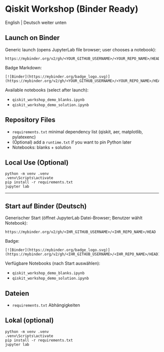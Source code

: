 # Qiskit Workshop (Binder Ready)

English | Deutsch weiter unten

## Launch on Binder
Generic launch (opens JupyterLab file browser; user chooses a notebook):

```
https://mybinder.org/v2/gh/<YOUR_GITHUB_USERNAME>/<YOUR_REPO_NAME>/HEAD
```

Badge Markdown:

```
[![Binder](https://mybinder.org/badge_logo.svg)](https://mybinder.org/v2/gh/<YOUR_GITHUB_USERNAME>/<YOUR_REPO_NAME>/HEAD)
```

Available notebooks (select after launch):
- `qiskit_workshop_demo_blanks.ipynb`
- `qiskit_workshop_demo_solution.ipynb`

## Repository Files
- `requirements.txt` minimal dependency list (qiskit, aer, matplotlib, pylatexenc)
- (Optional) add a `runtime.txt` if you want to pin Python later
- Notebooks: blanks + solution

## Local Use (Optional)
```
python -m venv .venv
.venv\Scripts\activate
pip install -r requirements.txt
jupyter lab
```

---

## Start auf Binder (Deutsch)
Generischer Start (öffnet JupyterLab Datei-Browser; Benutzer wählt Notebook):

```
https://mybinder.org/v2/gh/<IHR_GITHUB_USERNAME>/<IHR_REPO_NAME>/HEAD
```

Badge:
```
[![Binder](https://mybinder.org/badge_logo.svg)](https://mybinder.org/v2/gh/<IHR_GITHUB_USERNAME>/<IHR_REPO_NAME>/HEAD)
```

Verfügbare Notebooks (nach Start auswählen):
- `qiskit_workshop_demo_blanks.ipynb`
- `qiskit_workshop_demo_solution.ipynb`

## Dateien
- `requirements.txt` Abhängigkeiten

## Lokal (optional)
```
python -m venv .venv
.venv\Scripts\activate
pip install -r requirements.txt
jupyter lab
```
